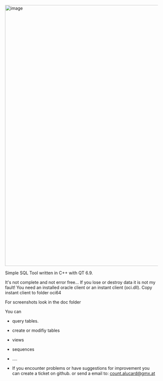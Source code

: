 <img width="1008" height="857" alt="image" src="https://github.com/user-attachments/assets/c43d3c34-b5c1-4916-82fc-c4cad97412a0" />

Simple SQL Tool written in C++ with QT 6.9.

It's not complete and not error free... If you lose or destroy data it is not my fault! 
You need an installed oracle client or an instant client (oci.dll). Copy instant client to folder oci64

For screenshots look in the doc folder

You can 

* query tables.
* create or modifiy tables
* views
* sequences
* ....

* If you encounter problems or have suggestions for improvement you can create a ticket on github.
  or send a email to: count.alucard@gmx.at
  
